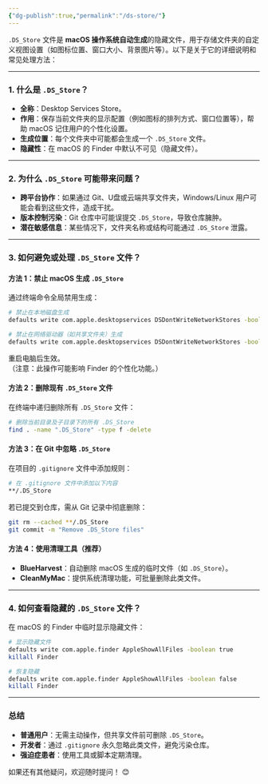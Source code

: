 ```yaml
---
{"dg-publish":true,"permalink":"/ds-store/"}
---
```



`.DS_Store` 文件是 **macOS 操作系统自动生成**的隐藏文件，用于存储文件夹的自定义视图设置（如图标位置、窗口大小、背景图片等）。以下是关于它的详细说明和常见处理方法：

---

### **1. 什么是 `.DS_Store`？**
- **全称**：Desktop Services Store。
- **作用**：保存当前文件夹的显示配置（例如图标的排列方式、窗口位置等），帮助 macOS 记住用户的个性化设置。
- **生成位置**：每个文件夹中可能都会生成一个 `.DS_Store` 文件。
- **隐藏性**：在 macOS 的 Finder 中默认不可见（隐藏文件）。

---

### **2. 为什么 `.DS_Store` 可能带来问题？**
- **跨平台协作**：如果通过 Git、U盘或云端共享文件夹，Windows/Linux 用户可能会看到这些文件，造成干扰。
- **版本控制污染**：Git 仓库中可能误提交 `.DS_Store`，导致仓库臃肿。
- **潜在敏感信息**：某些情况下，文件夹名称或结构可能通过 `.DS_Store` 泄露。

---

### **3. 如何避免或处理 `.DS_Store` 文件？**

#### **方法 1：禁止 macOS 生成 `.DS_Store`**
通过终端命令全局禁用生成：
```bash
# 禁止在本地磁盘生成
defaults write com.apple.desktopservices DSDontWriteNetworkStores -bool true

# 禁止在网络驱动器（如共享文件夹）生成
defaults write com.apple.desktopservices DSDontWriteNetworkStores -bool true
```
重启电脑后生效。  
（注意：此操作可能影响 Finder 的个性化功能。）

#### **方法 2：删除现有 `.DS_Store` 文件**
在终端中递归删除所有 `.DS_Store` 文件：
```bash
# 删除当前目录及子目录下的所有 .DS_Store
find . -name ".DS_Store" -type f -delete
```

#### **方法 3：在 Git 中忽略 `.DS_Store`**
在项目的 `.gitignore` 文件中添加规则：
```bash
# 在 .gitignore 文件中添加以下内容
**/.DS_Store
```
若已提交到仓库，需从 Git 记录中彻底删除：
```bash
git rm --cached **/.DS_Store
git commit -m "Remove .DS_Store files"
```

#### **方法 4：使用清理工具（推荐）**
- **BlueHarvest**：自动删除 macOS 生成的临时文件（如 `.DS_Store`）。
- **CleanMyMac**：提供系统清理功能，可批量删除此类文件。

---

### **4. 如何查看隐藏的 `.DS_Store` 文件？**
在 macOS 的 Finder 中临时显示隐藏文件：
```bash
# 显示隐藏文件
defaults write com.apple.finder AppleShowAllFiles -boolean true
killall Finder

# 恢复隐藏
defaults write com.apple.finder AppleShowAllFiles -boolean false
killall Finder
```

---

### **总结**
- **普通用户**：无需主动操作，但共享文件前可删除 `.DS_Store`。
- **开发者**：通过 `.gitignore` 永久忽略此类文件，避免污染仓库。
- **强迫症患者**：使用工具或脚本定期清理。

如果还有其他疑问，欢迎随时提问！ 😊